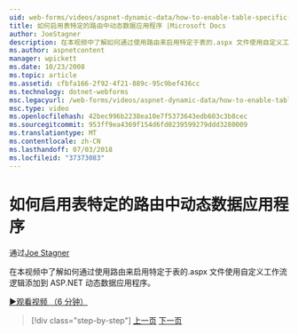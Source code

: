 ```yaml
---
uid: web-forms/videos/aspnet-dynamic-data/how-to-enable-table-specific-routing-in-dynamic-data-applications
title: 如何启用表特定的路由中动态数据应用程序 |Microsoft Docs
author: JoeStagner
description: 在本视频中了解如何通过使用路由来启用特定于表的.aspx 文件使用自定义工作流逻辑添加到 ASP.NET 动态数据应用程序。
ms.author: aspnetcontent
manager: wpickett
ms.date: 10/23/2008
ms.topic: article
ms.assetid: cfbfa166-2f92-4f21-889c-95c9bef436cc
ms.technology: dotnet-webforms
msc.legacyurl: /web-forms/videos/aspnet-dynamic-data/how-to-enable-table-specific-routing-in-dynamic-data-applications
msc.type: video
ms.openlocfilehash: 42bec996b2238ea10e7f5373643edb603c3b8cec
ms.sourcegitcommit: 953ff9ea4369f154d6fd0239599279ddd3280009
ms.translationtype: MT
ms.contentlocale: zh-CN
ms.lasthandoff: 07/03/2018
ms.locfileid: "37373083"
---
```

<a name="how-to-enable-table-specific-routing-in-dynamic-data-applications"></a>如何启用表特定的路由中动态数据应用程序
====================
通过[Joe Stagner](https://github.com/JoeStagner)

在本视频中了解如何通过使用路由来启用特定于表的.aspx 文件使用自定义工作流逻辑添加到 ASP.NET 动态数据应用程序。

[&#9654;观看视频 （6 分钟）](https://channel9.msdn.com/Blogs/ASP-NET-Site-Videos/how-to-enable-table-specific-routing-in-dynamic-data-applications)

> [!div class="step-by-step"]
> [上一页](enable-in-line-editing-in-aspnet-dynamic-data-applications.md)
> [下一页](how-to-use-attribute-validation-in-aspnet-dynamic-data-applications.md)
